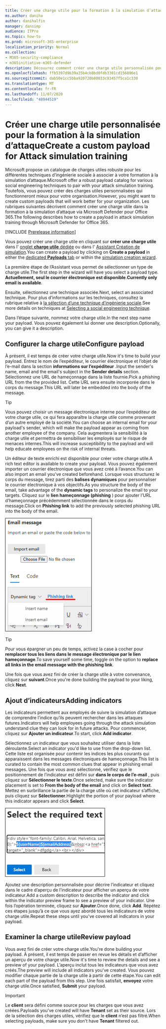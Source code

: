 ```yaml
---
title: Créer une charge utile pour la formation à la simulation d’attaque
ms.author: daniha
author: danihalfin
manager: dansimp
audience: ITPro
ms.topic: how-to
ms.prod: microsoft-365-enterprise
localization_priority: Normal
ms.collection:
- M365-security-compliance
- m365initiative-m365-defender
description: Découvrez comment créer une charge utile personnalisée pour la formation à la simulation d’attaque dans Microsoft Defender pour Office 365.
ms.openlocfilehash: ffb5397d9b39a35b4cb8bd0fdb3301cd156896e1
ms.sourcegitcommit: dab50e1cc5bba920720b80033c93457f5ca1c330
ms.translationtype: MT
ms.contentlocale: fr-FR
ms.lasthandoff: 11/07/2020
ms.locfileid: "48944519"
---
```

# <a name="create-a-custom-payload-for-attack-simulation-training"></a><span data-ttu-id="d6b41-103">Créer une charge utile personnalisée pour la formation à la simulation d’attaque</span><span class="sxs-lookup"><span data-stu-id="d6b41-103">Create a custom payload for Attack simulation training</span></span>

<span data-ttu-id="d6b41-104">Microsoft propose un catalogue de charges utiles robuste pour les différentes techniques d’ingénierie sociale à associer à votre formation à la simulation d’attaque.</span><span class="sxs-lookup"><span data-stu-id="d6b41-104">Microsoft offer a robust payload catalog for various social engineering techniques to pair with your attack simulation training.</span></span> <span data-ttu-id="d6b41-105">Toutefois, vous pouvez créer des charges utiles personnalisées qui fonctionneront mieux pour votre organisation.</span><span class="sxs-lookup"><span data-stu-id="d6b41-105">However, you might want to create custom payloads that will work better for your organization.</span></span> <span data-ttu-id="d6b41-106">Les rubriques suivantes décrivent comment créer une charge utile dans la formation à la simulation d’attaque via Microsoft Defender pour Office 365.</span><span class="sxs-lookup"><span data-stu-id="d6b41-106">The following describes how to create a payload in attack simulation training through Microsoft Defender for Office 365.</span></span>

[!INCLUDE [Prerelease information](../includes/prerelease.md)]

<span data-ttu-id="d6b41-107">Vous pouvez créer une charge utile en cliquant sur **créer une charge utile** dans l' [onglet **charge utile** dédiée](https://security.microsoft.com/attacksimulator?viewid=payload) ou dans l' [Assistant Création de simulation](attack-simulation-training.md#selecting-a-payload).</span><span class="sxs-lookup"><span data-stu-id="d6b41-107">You can create a payload by clicking on **Create a payload** in either the [dedicated **Payloads** tab](https://security.microsoft.com/attacksimulator?viewid=payload) or within the [simulation creation wizard](attack-simulation-training.md#selecting-a-payload).</span></span>

<span data-ttu-id="d6b41-108">La première étape de l’Assistant vous permet de sélectionner un type de charge utile.</span><span class="sxs-lookup"><span data-stu-id="d6b41-108">The first step in the wizard will have you select a payload type.</span></span> <span data-ttu-id="d6b41-109">**Actuellement, seul le courrier électronique est disponible**.</span><span class="sxs-lookup"><span data-stu-id="d6b41-109">**Currently only email is available**.</span></span>

<span data-ttu-id="d6b41-110">Ensuite, sélectionnez une technique associée.</span><span class="sxs-lookup"><span data-stu-id="d6b41-110">Next, select an associated technique.</span></span> <span data-ttu-id="d6b41-111">Pour plus d’informations sur les techniques, consultez la rubrique relative à [la sélection d’une technique d’ingénierie sociale](attack-simulation-training.md#selecting-a-social-engineering-technique).</span><span class="sxs-lookup"><span data-stu-id="d6b41-111">See more details on techniques at [Selecting a social engineering technique](attack-simulation-training.md#selecting-a-social-engineering-technique).</span></span>

<span data-ttu-id="d6b41-112">Dans l’étape suivante, nommez votre charge utile.</span><span class="sxs-lookup"><span data-stu-id="d6b41-112">In the next step name your payload.</span></span> <span data-ttu-id="d6b41-113">Vous pouvez également lui donner une description.</span><span class="sxs-lookup"><span data-stu-id="d6b41-113">Optionally, you can give it a description.</span></span>

## <a name="configure-payload"></a><span data-ttu-id="d6b41-114">Configurer la charge utile</span><span class="sxs-lookup"><span data-stu-id="d6b41-114">Configure payload</span></span>

<span data-ttu-id="d6b41-115">À présent, il est temps de créer votre charge utile.</span><span class="sxs-lookup"><span data-stu-id="d6b41-115">Now it's time to build your payload.</span></span> <span data-ttu-id="d6b41-116">Entrez le nom de l’expéditeur, le courrier électronique et l’objet de l’e-mail dans la section **informations sur l’expéditeur** .</span><span class="sxs-lookup"><span data-stu-id="d6b41-116">Input the sender's name, email and the email's subject in the **Sender details** section.</span></span> <span data-ttu-id="d6b41-117">Sélectionnez une URL de hameçonnage dans la liste fournie.</span><span class="sxs-lookup"><span data-stu-id="d6b41-117">Pick a phishing URL from the the provided list.</span></span> <span data-ttu-id="d6b41-118">Cette URL sera ensuite incorporée dans le corps du message.</span><span class="sxs-lookup"><span data-stu-id="d6b41-118">This URL will later be embedded into the body of the message.</span></span>

> [!TIP]
> <span data-ttu-id="d6b41-119">Vous pouvez choisir un message électronique interne pour l’expéditeur de votre charge utile, ce qui fera apparaître la charge utile comme provenant d’un autre employé de la société.</span><span class="sxs-lookup"><span data-stu-id="d6b41-119">You can choose an internal email for your payload's sender, which will make the payload appear as coming from another employee of the company.</span></span> <span data-ttu-id="d6b41-120">Cela augmentera la sensibilité à la charge utile et permettra de sensibiliser les employés sur le risque de menaces internes.</span><span class="sxs-lookup"><span data-stu-id="d6b41-120">This will increase susceptibility to the payload and will help educate employees on the risk of internal threats.</span></span>

<span data-ttu-id="d6b41-121">Un éditeur de texte enrichi est disponible pour créer votre charge utile.</span><span class="sxs-lookup"><span data-stu-id="d6b41-121">A rich text editor is available to create your payload.</span></span> <span data-ttu-id="d6b41-122">Vous pouvez également importer un courrier électronique que vous avez créé à l’avance.</span><span class="sxs-lookup"><span data-stu-id="d6b41-122">You can also import an email you've created beforehand.</span></span> <span data-ttu-id="d6b41-123">Lorsque vous structurez le corps du message, tirez parti des **balises dynamiques** pour personnaliser le courrier électronique à vos objectifs.</span><span class="sxs-lookup"><span data-stu-id="d6b41-123">As you structure the body of the email, take advantage of the **dynamic tags** to personalize the email to your targets.</span></span> <span data-ttu-id="d6b41-124">Cliquez sur le **lien hameçonnage (phishing** ) pour ajouter l’URL d’hameçonnage précédemment sélectionnée dans le corps du message.</span><span class="sxs-lookup"><span data-stu-id="d6b41-124">Click on **Phishing link** to add the previously selected phishing URL into the body of the email.</span></span>

![Lien de hameçonnage et balises dynamiques mises en surbrillance dans la création de charge utile pour Microsoft Defender pour Office 365](../../media/attack-sim-preview-payload-email-body.png)

> [!TIP]
> <span data-ttu-id="d6b41-126">Pour vous épargner un peu de temps, activez la case à cocher pour **remplacer tous les liens dans le message électronique par le lien hameçonnage**.</span><span class="sxs-lookup"><span data-stu-id="d6b41-126">To save yourself some time, toggle on the option to **replace all links in the email message with the phishing link**.</span></span>

<span data-ttu-id="d6b41-127">Une fois que vous avez fini de créer la charge utile à votre convenance, cliquez sur **suivant**.</span><span class="sxs-lookup"><span data-stu-id="d6b41-127">Once you're done building the payload to your liking, click **Next**.</span></span>

## <a name="adding-indicators"></a><span data-ttu-id="d6b41-128">Ajout d’indicateurs</span><span class="sxs-lookup"><span data-stu-id="d6b41-128">Adding indicators</span></span>

<span data-ttu-id="d6b41-129">Les indicateurs permettent aux employés de suivre la simulation d’attaque de comprendre l’indice qu’ils peuvent rechercher dans les attaques futures.</span><span class="sxs-lookup"><span data-stu-id="d6b41-129">Indicators will help employees going through the attack simulation understand clue they can look for in future attacks.</span></span> <span data-ttu-id="d6b41-130">Pour commencer, cliquez sur **Ajouter un indicateur**.</span><span class="sxs-lookup"><span data-stu-id="d6b41-130">To start, click **Add indicator**.</span></span>

<span data-ttu-id="d6b41-131">Sélectionnez un indicateur que vous souhaitez utiliser dans la liste déroulante.</span><span class="sxs-lookup"><span data-stu-id="d6b41-131">Select an indicator you'd like to use from the drop-down list.</span></span> <span data-ttu-id="d6b41-132">Cette liste est organisée pour contenir les indices les plus courants qui apparaissent dans les messages électroniques de hameçonnage.</span><span class="sxs-lookup"><span data-stu-id="d6b41-132">This list is curated to contain the most common clues that appear in phishing email messages.</span></span> <span data-ttu-id="d6b41-133">Une fois que vous avez sélectionné, vérifiez que le positionnement de l’indicateur est défini sur **dans le corps de l’e-mail** , puis cliquez sur **Sélectionner le texte**.</span><span class="sxs-lookup"><span data-stu-id="d6b41-133">Once selected, make sure the indicator placement is set to **From the body of the email** and click on **Select text**.</span></span> <span data-ttu-id="d6b41-134">Mettez en surbrillance la partie de la charge utile où cet indicateur s’affiche, puis cliquez sur **Sélectionner**.</span><span class="sxs-lookup"><span data-stu-id="d6b41-134">Highlight the portion of your payload where this indicator appears and click **Select**.</span></span>

![Texte mis en surbrillance dans le corps du message à ajouter à un indicateur dans la formation à la simulation d’attaque](../../media/attack-sim-preview-select-text.png)

<span data-ttu-id="d6b41-136">Ajoutez une description personnalisée pour décrire l’indicateur et cliquez dans le cadre d’aperçu de l’indicateur pour afficher un aperçu de votre indicateur.</span><span class="sxs-lookup"><span data-stu-id="d6b41-136">Add a custom description to describe the indicator and click within the indicator preview frame to see a preview of your indicator.</span></span> <span data-ttu-id="d6b41-137">Une fois l’opération terminée, cliquez sur **Ajouter**.</span><span class="sxs-lookup"><span data-stu-id="d6b41-137">Once done, click **Add**.</span></span> <span data-ttu-id="d6b41-138">Répétez ces étapes jusqu’à ce que vous ayez abordé tous les indicateurs de votre charge utile.</span><span class="sxs-lookup"><span data-stu-id="d6b41-138">Repeat these steps until you've covered all indicators in your payload.</span></span>

## <a name="review-payload"></a><span data-ttu-id="d6b41-139">Examiner la charge utile</span><span class="sxs-lookup"><span data-stu-id="d6b41-139">Review payload</span></span>

<span data-ttu-id="d6b41-140">Vous avez fini de créer votre charge utile.</span><span class="sxs-lookup"><span data-stu-id="d6b41-140">You're done building your payload.</span></span> <span data-ttu-id="d6b41-141">À présent, il est temps de passer en revue les détails et d’afficher un aperçu de votre charge utile.</span><span class="sxs-lookup"><span data-stu-id="d6b41-141">Now it's time to review the details and see a preview of your payload.</span></span> <span data-ttu-id="d6b41-142">L’aperçu inclut tous les indicateurs que vous avez créés.</span><span class="sxs-lookup"><span data-stu-id="d6b41-142">The preview will include all indicators you've created.</span></span> <span data-ttu-id="d6b41-143">Vous pouvez modifier chaque partie de la charge utile à partir de cette étape.</span><span class="sxs-lookup"><span data-stu-id="d6b41-143">You can edit each part of the payload from this step.</span></span> <span data-ttu-id="d6b41-144">Une fois satisfait, **envoyez** votre charge utile.</span><span class="sxs-lookup"><span data-stu-id="d6b41-144">Once satisfied, **Submit** your payload.</span></span> 

> [!IMPORTANT]
> <span data-ttu-id="d6b41-145">Le **client** sera défini comme source pour les charges que vous avez créées.</span><span class="sxs-lookup"><span data-stu-id="d6b41-145">Payloads you've created will have **Tenant** set as their source.</span></span> <span data-ttu-id="d6b41-146">Lors de la sélection des charges utiles, vérifiez que le **client** n’est pas filtré.</span><span class="sxs-lookup"><span data-stu-id="d6b41-146">When selecting payloads, make sure you don't have **Tenant** filtered out.</span></span>